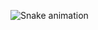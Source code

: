 ![Snake animation](https://github.com/seu-usuário-aqui/PedroSzSantana/blob/output/github-contribution-grid-snake.svg)

